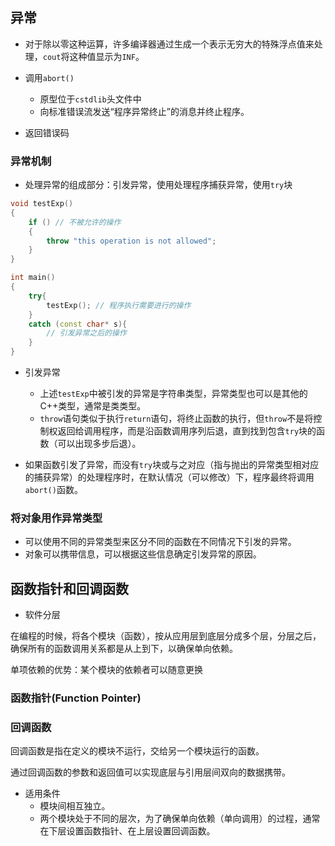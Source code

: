 ## 异常

* 对于除以零这种运算，许多编译器通过生成一个表示无穷大的特殊浮点值来处理，`cout`将这种值显示为`INF`。

* 调用`abort()`
  + 原型位于`cstdlib`头文件中
  + 向标准错误流发送“程序异常终止”的消息并终止程序。

* 返回错误码

### 异常机制

* 处理异常的组成部分：引发异常，使用处理程序捕获异常，使用`try`块

```cpp
void testExp()
{
    if () // 不被允许的操作
    {
        throw "this operation is not allowed";
    }
}

int main()
{
    try{
        testExp(); // 程序执行需要进行的操作
    }
    catch (const char* s){
        // 引发异常之后的操作
    }
}

```

* 引发异常
  + 上述`testExp`中被引发的异常是字符串类型，异常类型也可以是其他的C++类型，通常是类类型。
  + `throw`语句类似于执行`return`语句，将终止函数的执行，但`throw`不是将控制权返回给调用程序，而是沿函数调用序列后退，直到找到包含`try`块的函数（可以出现多步后退）。

* 如果函数引发了异常，而没有`try`块或与之对应（指与抛出的异常类型相对应的捕获异常）的处理程序时，在默认情况（可以修改）下，程序最终将调用`abort()`函数。

### 将对象用作异常类型

* 可以使用不同的异常类型来区分不同的函数在不同情况下引发的异常。
* 对象可以携带信息，可以根据这些信息确定引发异常的原因。

## 函数指针和回调函数

* 软件分层

在编程的时候，将各个模块（函数），按从应用层到底层分成多个层，分层之后，确保所有的函数调用关系都是从上到下，以确保单向依赖。

单项依赖的优势：某个模块的依赖者可以随意更换

### 函数指针(Function Pointer)

### 回调函数

回调函数是指在定义的模块不运行，交给另一个模块运行的函数。

通过回调函数的参数和返回值可以实现底层与引用层间双向的数据携带。

* 适用条件
  + 模块间相互独立。
  + 两个模块处于不同的层次，为了确保单向依赖（单向调用）的过程，通常在下层设置函数指针、在上层设置回调函数。

  
